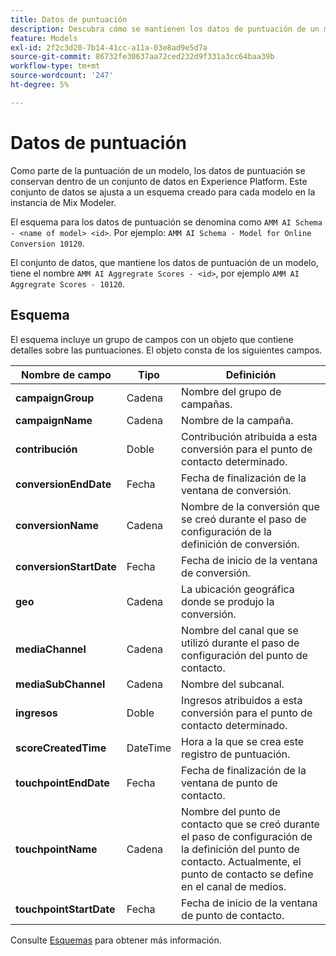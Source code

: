 ```yaml
---
title: Datos de puntuación
description: Descubra cómo se mantienen los datos de puntuación de un modelo en Mix Modeler.
feature: Models
exl-id: 2f2c3d20-7b14-41cc-a11a-03e8ad9e5d7a
source-git-commit: 86732fe30637aa72ced232d9f331a3cc64baa39b
workflow-type: tm+mt
source-wordcount: '247'
ht-degree: 5%

---
```


# Datos de puntuación

Como parte de la puntuación de un modelo, los datos de puntuación se conservan dentro de un conjunto de datos en Experience Platform. Este conjunto de datos se ajusta a un esquema creado para cada modelo en la instancia de Mix Modeler.

El esquema para los datos de puntuación se denomina como `AMM AI Schema - <name of model> <id>`. Por ejemplo: `AMM AI Schema - Model for Online Conversion 10120`.

El conjunto de datos, que mantiene los datos de puntuación de un modelo, tiene el nombre `AMM AI Aggregrate Scores - <id>`, por ejemplo `AMM AI Aggregrate Scores - 10120`.


## Esquema

El esquema incluye un grupo de campos con un objeto que contiene detalles sobre las puntuaciones. El objeto consta de los siguientes campos.

| Nombre de campo | Tipo | Definición |
|---|---|---|
| **campaignGroup** | Cadena | Nombre del grupo de campañas. |
| **campaignName** | Cadena | Nombre de la campaña. |
| **contribución** | Doble | Contribución atribuida a esta conversión para el punto de contacto determinado. |
| **conversionEndDate** | Fecha | Fecha de finalización de la ventana de conversión. |
| **conversionName** | Cadena | Nombre de la conversión que se creó durante el paso de configuración de la definición de conversión. |
| **conversionStartDate** | Fecha | Fecha de inicio de la ventana de conversión. |
| **geo** | Cadena | La ubicación geográfica donde se produjo la conversión. |
| **mediaChannel** | Cadena | Nombre del canal que se utilizó durante el paso de configuración del punto de contacto. |
| **mediaSubChannel** | Cadena | Nombre del subcanal. |
| **ingresos** | Doble | Ingresos atribuidos a esta conversión para el punto de contacto determinado. |
| **scoreCreatedTime** | DateTime | Hora a la que se crea este registro de puntuación. |
| **touchpointEndDate** | Fecha | Fecha de finalización de la ventana de punto de contacto. |
| **touchpointName** | Cadena | Nombre del punto de contacto que se creó durante el paso de configuración de la definición del punto de contacto. Actualmente, el punto de contacto se define en el canal de medios. |
| **touchpointStartDate** | Fecha | Fecha de inicio de la ventana de punto de contacto. |

Consulte [Esquemas](../ingest-data/schemas.md) para obtener más información.
